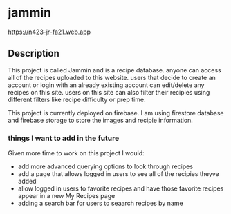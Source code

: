 # jammin
 https://n423-jr-fa21.web.app

 ## Description 
 This project is called Jammin and is a recipe database. anyone can access all of the recipes uploaded to this website. users that decide to create an account or login with an already existing account can edit/delete any recipes on this site. users on this site can also filter their recipies using different filters like recipe difficulty or prep time.

 This project is currently deployed on firebase. I am using firestore database and firebase storage to store the images and recipie information.


 ### things I want to add in the future 
 Given more time to work on this project I would:
 - add more advanced querying options to look through recipes
 - add a page that allows logged in users to see all of the recipies theyve added 
 - allow logged in users to favorite recipes and have those favorite recipes appear in a new My Recipes page
 - adding a search bar for users to seaarch recipes by name

